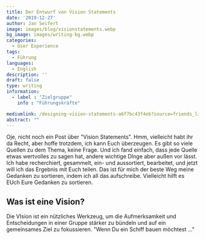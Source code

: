 ```yaml
---
title: Der Entwurf von Vision Statements
date: '2019-12-27'
author: Jan Seifert
image: images/blog/visionstatements.webp
bg_image: images/writing-bg.webp
categories:
  - User Experience
tags:
  - Führung
languages:
  - English
description: ''
draft: false
type: writing
information:
  - label : "Zielgruppe"
    info : "Führungskräfte"

mediumlink: /designing-vision-statements-a6f7bc43f4eb?source=friends_link&sk=0971583a88a0fa522aac2f69431a7965
abstract: ""
---
```


Oje, nicht noch ein Post über "Vision Statements". Hmm, vielleicht habt ihr da Recht, aber hoffe trotzdem, ich kann Euch überzeugen. Es gibt so viele Quellen zu dem Thema, keine Frage. Und ich fand einfach, dass jede Quelle etwas wertvolles zu sagen hat, andere wichtige DInge aber außen vor lässt. Ich habe recherchiert, gesammelt, ein- und aussortiert, bearbeitet, und jetzt will ich das Ergebnis mit Euch teilen. Das ist für mich der beste Weg meine Gedanken zu sortieren, indem ich all das aufschreibe. Vielleicht hilft es EUch Eure Gedanken zu sortieren. 

## Was ist eine Vision?

Die VIsion ist ein nützliches Werkzeug, um die Aufmerksamkeit und Entscheidungen in einer Gruppe stärker zu bündeln und auf ein gemeinsames Ziel zu  fokussieren. "Wenn Du ein Schiff bauen möchtest ..."

